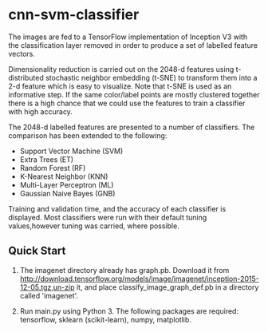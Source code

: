 # cnn-svm-classifier

The images are fed to a TensorFlow implementation of Inception V3 with the classification layer removed in order to produce a set of labelled feature vectors.

Dimensionality reduction is carried out on the 2048-d features using t-distributed stochastic neighbor embedding (t-SNE) to transform them into a 2-d feature which is easy to visualize. Note that t-SNE is used as an informative step. If the same color/label points are mostly clustered together there is a high chance that we could use the features to train a classifier with high accuracy.

The 2048-d labelled features are presented to a number of classifiers.
The comparison has been extended to the following:

* Support Vector Machine (SVM)
* Extra Trees (ET)
* Random Forest (RF)
* K-Nearest Neighbor (KNN)
* Multi-Layer Perceptron (ML)
* Gaussian Naive Bayes (GNB)

Training and validation time, and the accuracy of each classifier is displayed. Most classifiers were run with their default tuning values,however tuning was carried, where possible.


## Quick Start


1. The imagenet directory already has graph.pb. Download it from
http://download.tensorflow.org/models/image/imagenet/inception-2015-12-05.tgz,un-zip it, and place classify_image_graph_def.pb in a directory called 'imagenet'.

2. Run main.py using Python 3. The following packages are required: tensorflow, sklearn (scikit-learn), numpy, matplotlib.